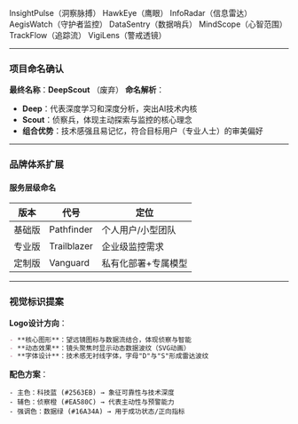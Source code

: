 InsightPulse（洞察脉搏）
HawkEye（鹰眼）
InfoRadar（信息雷达）
AegisWatch（守护者监控）
DataSentry（数据哨兵）
MindScope（心智范围）
TrackFlow（追踪流）
VigiLens（警戒透镜）

---

### **项目命名确认**  
**最终名称**：**DeepScout** （废弃）
**命名解析**：  
- **Deep**：代表深度学习和深度分析，突出AI技术内核  
- **Scout**：侦察兵，体现主动探索与监控的核心理念  
- **组合优势**：技术感强且易记忆，符合目标用户（专业人士）的审美偏好  

---

### **品牌体系扩展**  

#### 服务层级命名  
| 版本       | 代号      | 定位                 |  
|------------|-----------|----------------------|  
| 基础版     | Pathfinder| 个人用户/小型团队    |  
| 专业版     | Trailblazer| 企业级监控需求       |  
| 定制版     | Vanguard  | 私有化部署+专属模型  |  

---

### **视觉标识提案**  
**Logo设计方向**：  
```markdown
- **核心图形**：望远镜图标与数据流结合，体现侦察与智能  
- **动态效果**：镜头聚焦时显示动态数据波纹（SVG动画）  
- **字体设计**：技术感无衬线字体，字母"D"与"S"形成雷达波纹  
```  

**配色方案**：  
```colorpicker  
- 主色：科技蓝 (#2563EB) → 象征可靠性与技术深度  
- 辅色：侦察橙 (#EA580C) → 代表主动性与预警能力  
- 强调色：数据绿 (#16A34A) → 用于成功状态/正向指标  
```  

